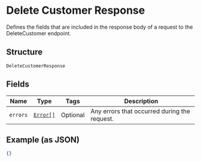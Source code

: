 
# Delete Customer Response

Defines the fields that are included in the response body of
a request to the DeleteCustomer endpoint.

## Structure

`DeleteCustomerResponse`

## Fields

| Name | Type | Tags | Description |
|  --- | --- | --- | --- |
| `errors` | [`Error[]`](/doc/models/error.md) | Optional | Any errors that occurred during the request. |

## Example (as JSON)

```json
{}
```

